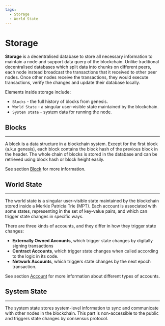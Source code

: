 ```yaml
---
tags:
  - Storage
  - World State
---
```


# Storage

**Storage** is a decentralised database to store all necessary information to maintain a node and support data query of the blockchain. Unlike traditional decentralised databases which split data into chunks on different peers, each node instead broadcast the transactions that it received to other peer nodes. Once other nodes receive the transactions, they would execute transactions, verify the changes and update their database locally.

Elements inside storage include:

- `Blocks` - the full history of blocks from genesis.
- `World State` - a singular user-visible state maintained by the blockchain.
- `System state` - system data for running the node.

## Blocks
---
A block is a data structure in a blockchain system. Except for the first block (a.k.a genesis), each block contains the block hash of the previous block in the header. The whole chain of blocks is stored in the database and can be retrieved using block hash or block height easily.

See section [Block](block.md) for more information.

## World State
---
The world state is a singular user-visible state maintained by the blockchain stored inside a Merkle Patricia Trie (MPT). Each account is associated with some states, representing in the set of key-value pairs, and which can trigger state changes in specific ways.

There are three kinds of accounts, and they differ in how they trigger state changes:

- **Externally Owned Accounts**, which trigger state changes by digitally signing transactions
- **Contract Accounts**, which trigger state changes when called according to the logic in its code.
- **Network Accounts**, which triggers state changes by the next epoch transaction.

See section [Account](account.md) for more information about different types of accounts.

## System State
---
The system state stores system-level information to sync and communicate with other nodes in the blockchain. This part is non-accessible to the public and triggers state changes by consensus protocol.